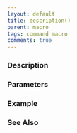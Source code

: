 ```yaml
---
layout: default
title: description()
parent: macro
tags: command macro
comments: true
---
```


### Description


### Parameters


### Example


### See Also
